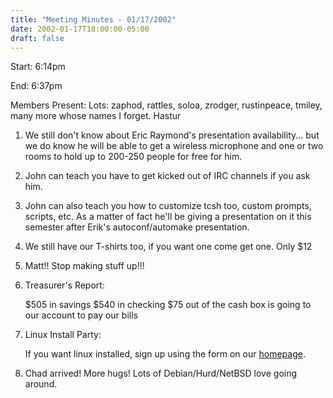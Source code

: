 ```yaml
---
title: "Meeting Minutes - 01/17/2002"
date: 2002-01-17T18:00:00-05:00
draft: false
---
```


Start: 6:14pm </p><p>
End: 6:37pm </p><p>
Members Present: Lots: zaphod, rattles, soloa, zrodger, rustinpeace, tmiley, many more whose names I forget. Hastur </p><p>
1. We still don't know about Eric Raymond's presentation availability... but we do know he will be able to get a wireless microphone and one or two rooms to hold up to 200-250 people for free for him. </p><p>
2. John can teach you have to get kicked out of IRC channels if you ask him. </p><p>
3. John can also teach you how to customize tcsh too, custom prompts, scripts, etc.  As a matter of fact he'll be giving a presentation on it this semester after Erik's autoconf/automake  presentation. </p><p>
4. We still have our T-shirts too, if you want one come get one.  Only $12 </p><p>
5. Matt!! Stop making stuff up!!! </p><p>
6. Treasurer's Report:<br> </p><p>
$505 in savings $540 in checking $75 out of the cash box is going to our account to pay our bills </p><p>
7. Linux Install Party:<br> </p><p>
If you want linux installed, sign up using the form on our  <a href="http://yakko.cs.wmich.edu">homepage</a>. </p><p>
8. Chad arrived! More hugs! Lots of Debian/Hurd/NetBSD love going around. </p>
